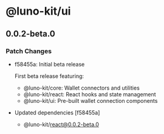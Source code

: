 # @luno-kit/ui

## 0.0.2-beta.0

### Patch Changes

- f58455a: Initial beta release

  First beta release featuring:

  - @luno-kit/core: Wallet connectors and utilities
  - @luno-kit/react: React hooks and state management
  - @luno-kit/ui: Pre-built wallet connection components

- Updated dependencies [f58455a]
  - @luno-kit/react@0.0.2-beta.0
